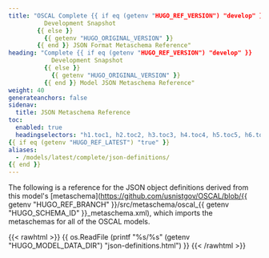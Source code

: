 ```yaml
---
title: "OSCAL Complete {{ if eq (getenv "HUGO_REF_VERSION") "develop" }}
          Development Snapshot
        {{ else }}
          {{ getenv "HUGO_ORIGINAL_VERSION" }}
        {{ end }} JSON Format Metaschema Reference"
heading: "Complete {{ if eq (getenv "HUGO_REF_VERSION") "develop" }}
            Development Snapshot
          {{ else }}
            {{ getenv "HUGO_ORIGINAL_VERSION" }}
          {{ end }} Model JSON Metaschema Reference"
weight: 40
generateanchors: false
sidenav:
  title: JSON Metaschema Reference
toc:
  enabled: true
  headingselectors: "h1.toc1, h2.toc2, h3.toc3, h4.toc4, h5.toc5, h6.toc6"
{{ if eq (getenv "HUGO_REF_LATEST") "true" }}
aliases:
  - /models/latest/complete/json-definitions/
{{ end }}
---
```


The following is a reference for the JSON object definitions derived from this model's [metaschema](https://github.com/usnistgov/OSCAL/blob/{{ getenv "HUGO_REF_BRANCH" }}/src/metaschema/oscal_{{ getenv "HUGO_SCHEMA_ID" }}_metaschema.xml), which imports the metaschemas for all of the OSCAL models.

{{< rawhtml >}}
{{ os.ReadFile (printf "%s/%s" (getenv "HUGO_MODEL_DATA_DIR") "json-definitions.html") }}
{{< /rawhtml >}}